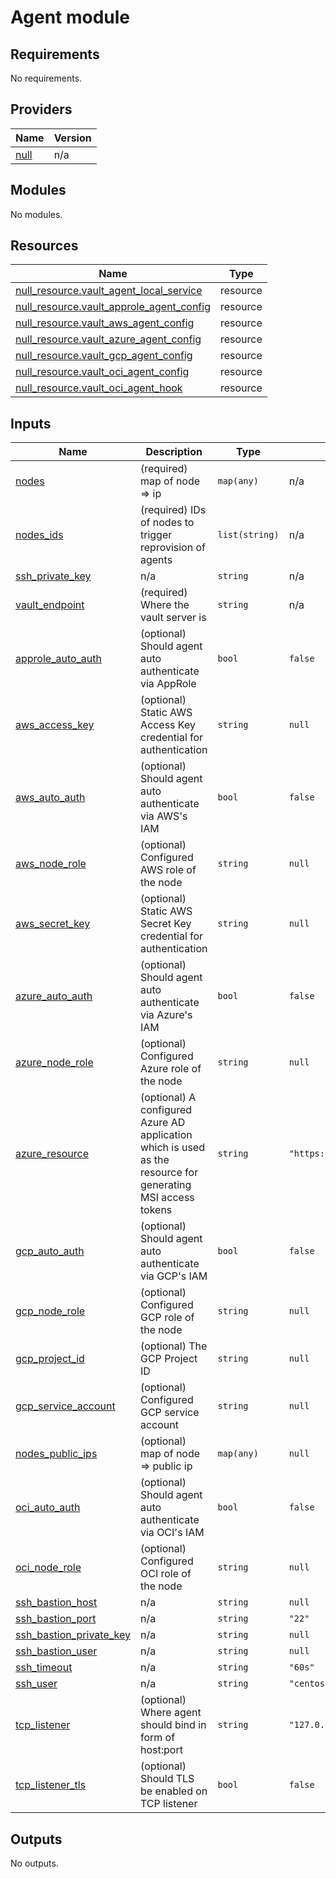 # Agent module

<!-- BEGINNING OF PRE-COMMIT-TERRAFORM DOCS HOOK -->
## Requirements

No requirements.

## Providers

| Name | Version |
|------|---------|
| <a name="provider_null"></a> [null](#provider\_null) | n/a |

## Modules

No modules.

## Resources

| Name | Type |
|------|------|
| [null_resource.vault_agent_local_service](https://registry.terraform.io/providers/hashicorp/null/latest/docs/resources/resource) | resource |
| [null_resource.vault_approle_agent_config](https://registry.terraform.io/providers/hashicorp/null/latest/docs/resources/resource) | resource |
| [null_resource.vault_aws_agent_config](https://registry.terraform.io/providers/hashicorp/null/latest/docs/resources/resource) | resource |
| [null_resource.vault_azure_agent_config](https://registry.terraform.io/providers/hashicorp/null/latest/docs/resources/resource) | resource |
| [null_resource.vault_gcp_agent_config](https://registry.terraform.io/providers/hashicorp/null/latest/docs/resources/resource) | resource |
| [null_resource.vault_oci_agent_config](https://registry.terraform.io/providers/hashicorp/null/latest/docs/resources/resource) | resource |
| [null_resource.vault_oci_agent_hook](https://registry.terraform.io/providers/hashicorp/null/latest/docs/resources/resource) | resource |

## Inputs

| Name | Description | Type | Default | Required |
|------|-------------|------|---------|:--------:|
| <a name="input_nodes"></a> [nodes](#input\_nodes) | (required) map of node => ip | `map(any)` | n/a | yes |
| <a name="input_nodes_ids"></a> [nodes\_ids](#input\_nodes\_ids) | (required) IDs of nodes to trigger reprovision of agents | `list(string)` | n/a | yes |
| <a name="input_ssh_private_key"></a> [ssh\_private\_key](#input\_ssh\_private\_key) | n/a | `string` | n/a | yes |
| <a name="input_vault_endpoint"></a> [vault\_endpoint](#input\_vault\_endpoint) | (required) Where the vault server is | `string` | n/a | yes |
| <a name="input_approle_auto_auth"></a> [approle\_auto\_auth](#input\_approle\_auto\_auth) | (optional) Should agent auto authenticate via AppRole | `bool` | `false` | no |
| <a name="input_aws_access_key"></a> [aws\_access\_key](#input\_aws\_access\_key) | (optional) Static AWS Access Key credential for authentication | `string` | `null` | no |
| <a name="input_aws_auto_auth"></a> [aws\_auto\_auth](#input\_aws\_auto\_auth) | (optional) Should agent auto authenticate via AWS's IAM | `bool` | `false` | no |
| <a name="input_aws_node_role"></a> [aws\_node\_role](#input\_aws\_node\_role) | (optional) Configured AWS role of the node | `string` | `null` | no |
| <a name="input_aws_secret_key"></a> [aws\_secret\_key](#input\_aws\_secret\_key) | (optional) Static AWS Secret Key credential for authentication | `string` | `null` | no |
| <a name="input_azure_auto_auth"></a> [azure\_auto\_auth](#input\_azure\_auto\_auth) | (optional) Should agent auto authenticate via Azure's IAM | `bool` | `false` | no |
| <a name="input_azure_node_role"></a> [azure\_node\_role](#input\_azure\_node\_role) | (optional) Configured Azure role of the node | `string` | `null` | no |
| <a name="input_azure_resource"></a> [azure\_resource](#input\_azure\_resource) | (optional) A configured Azure AD application which is used as the resource for generating MSI access tokens | `string` | `"https://management.azure.com/"` | no |
| <a name="input_gcp_auto_auth"></a> [gcp\_auto\_auth](#input\_gcp\_auto\_auth) | (optional) Should agent auto authenticate via GCP's IAM | `bool` | `false` | no |
| <a name="input_gcp_node_role"></a> [gcp\_node\_role](#input\_gcp\_node\_role) | (optional) Configured GCP role of the node | `string` | `null` | no |
| <a name="input_gcp_project_id"></a> [gcp\_project\_id](#input\_gcp\_project\_id) | (optional) The GCP Project ID | `string` | `null` | no |
| <a name="input_gcp_service_account"></a> [gcp\_service\_account](#input\_gcp\_service\_account) | (optional) Configured GCP service account | `string` | `null` | no |
| <a name="input_nodes_public_ips"></a> [nodes\_public\_ips](#input\_nodes\_public\_ips) | (optional) map of node => public ip | `map(any)` | `null` | no |
| <a name="input_oci_auto_auth"></a> [oci\_auto\_auth](#input\_oci\_auto\_auth) | (optional) Should agent auto authenticate via OCI's IAM | `bool` | `false` | no |
| <a name="input_oci_node_role"></a> [oci\_node\_role](#input\_oci\_node\_role) | (optional) Configured OCI role of the node | `string` | `null` | no |
| <a name="input_ssh_bastion_host"></a> [ssh\_bastion\_host](#input\_ssh\_bastion\_host) | n/a | `string` | `null` | no |
| <a name="input_ssh_bastion_port"></a> [ssh\_bastion\_port](#input\_ssh\_bastion\_port) | n/a | `string` | `"22"` | no |
| <a name="input_ssh_bastion_private_key"></a> [ssh\_bastion\_private\_key](#input\_ssh\_bastion\_private\_key) | n/a | `string` | `null` | no |
| <a name="input_ssh_bastion_user"></a> [ssh\_bastion\_user](#input\_ssh\_bastion\_user) | n/a | `string` | `null` | no |
| <a name="input_ssh_timeout"></a> [ssh\_timeout](#input\_ssh\_timeout) | n/a | `string` | `"60s"` | no |
| <a name="input_ssh_user"></a> [ssh\_user](#input\_ssh\_user) | n/a | `string` | `"centos"` | no |
| <a name="input_tcp_listener"></a> [tcp\_listener](#input\_tcp\_listener) | (optional) Where agent should bind in form of host:port | `string` | `"127.0.0.1:9200"` | no |
| <a name="input_tcp_listener_tls"></a> [tcp\_listener\_tls](#input\_tcp\_listener\_tls) | (optional) Should TLS be enabled on TCP listener | `bool` | `false` | no |

## Outputs

No outputs.
<!-- END OF PRE-COMMIT-TERRAFORM DOCS HOOK -->

